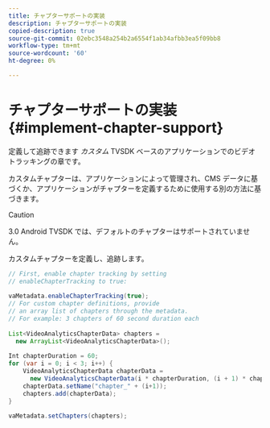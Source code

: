 ```yaml
---
title: チャプターサポートの実装
description: チャプターサポートの実装
copied-description: true
source-git-commit: 02ebc3548a254b2a6554f1ab34afbb3ea5f09bb8
workflow-type: tm+mt
source-wordcount: '60'
ht-degree: 0%

---
```


# チャプターサポートの実装 {#implement-chapter-support}

定義して追跡できます *カスタム* TVSDK ベースのアプリケーションでのビデオトラッキングの章です。

カスタムチャプターは、アプリケーションによって管理され、CMS データに基づくか、アプリケーションがチャプターを定義するために使用する別の方法に基づきます。

>[!CAUTION]
>
>3.0 Android TVSDK では、デフォルトのチャプターはサポートされていません。

カスタムチャプターを定義し、追跡します。

```java
// First, enable chapter tracking by setting   
// enableChapterTracking to true: 
 
vaMetadata.enableChapterTracking(true); 
// For custom chapter definitions, provide  
// an array list of chapters through the metadata. 
// For example: 3 chapters of 60 second duration each 
 
List<VideoAnalyticsChapterData> chapters =  
  new ArrayList<VideoAnalyticsChapterData>(); 
 
Int chapterDuration = 60; 
for (var i = 0; i < 3; i++) { 
    VideoAnalyticsChapterData chapterData =  
      new VideoAnalyticsChapterData(i * chapterDuration, (i + 1) * chapterDuration);  
    chapterData.setName("chapter_" + (i+1)); 
    chapters.add(chapterData); 
} 
 
vaMetadata.setChapters(chapters); 
```
